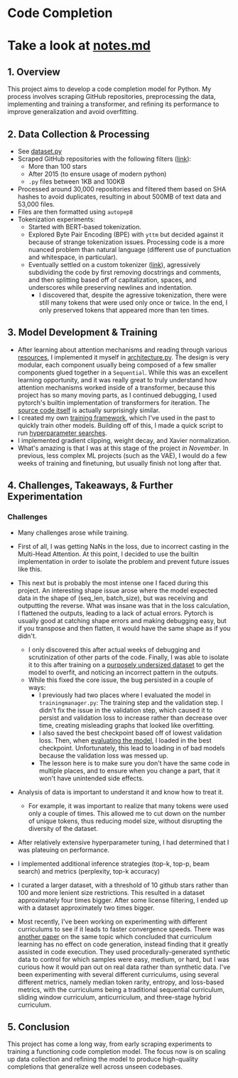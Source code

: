 # Code Completion

# Take a look at [notes.md](https://github.com/JBlitzar/code-completion/blob/main/NOTES.md)

## **1. Overview**

This project aims to develop a code completion model for Python. My process involves scraping GitHub repositories, preprocessing the data, implementing and training a transformer, and refining its performance to improve generalization and avoid overfitting.

## **2. Data Collection & Processing**

- See [dataset.py](dataset.py)
- Scraped GitHub repositories with the following filters ([link](scraping)):
  - More than 100 stars
  - After 2015 (to ensure usage of modern python)
  - `.py` files between 1KB and 100KB
- Processed around 30,000 repositories and filtered them based on SHA hashes to avoid duplicates, resulting in about 500MB of text data and 53,000 files.
- Files are then formatted using `autopep8`
- Tokenization experiments:
  - Started with BERT-based tokenization.
  - Explored Byte Pair Encoding (BPE) with `yttm` but decided against it because of strange tokenization issues. Processing code is a more nuanced problem than natural language (different use of punctuation and whitespace, in particular).
  - Eventually settled on a custom tokenizer ([link](https://github.com/JBlitzar/code-completion/blob/main/dataset.py#L178)), agressively subdividing the code by first removing docstrings and comments, and then splitting based off of capitalization, spaces, and underscores while preserving newlines and indentation.
    - I discovered that, despite the agressive tokenization, there were still many tokens that were used only once or twice. In the end, I only preserved tokens that appeared more than ten times.

## **3. Model Development & Training**

- After learning about attention mechanisms and reading through various [resources](resources.md), I implemented it myself in [architecture.py](architecture.py). The design is very modular, each component usually being composed of a few smaller components glued together in a `Sequential`. While this was an excellent learning opportunity, and it was really great to truly understand how attention mechanisms worked inside of a transformer, because this project has so many moving parts, as I continued debugging, I used pytorch's builtin implementation of transformers for iteration. The [source code itself](https://github.com/pytorch/pytorch/blob/v2.6.0/torch/nn/modules/transformer.py#L57) is actually surprisingly similar.
- I created my own [training framework](trainingmanager.py), which I've used in the past to quickly train other models. Building off of this, I made a quick script to run [hyperparameter searches](hyperparam_tune.py).
- I implemented gradient clipping, weight decay, and Xavier normalization.
- What's amazing is that I was at this stage of the project _in November_. In previous, less complex ML projects (such as the VAE), I would do a few weeks of training and finetuning, but usually finish not long after that.

## **4. Challenges, Takeaways, & Further Experimentation**

### **Challenges**

- Many challenges arose while training.
- First of all, I was getting NaNs in the loss, due to incorrect casting in the Multi-Head Attention. At this point, I decided to use the builtin implementation in order to isolate the problem and prevent future issues like this.
- This next but is probably the most intense one I faced during this project. An interesting shape issue arose where the model expected data in the shape of (seq_len, batch_size), but was receiving and outputting the reverse. What was insane was that in the loss calculation, I flattened the outputs, leading to a lack of actual errors. Pytorch is usually good at catching shape errors and making debugging easy, but if you transpose and then flatten, it would have the same shape as if you didn't.

  - I only discovered this after actual weeks of debugging and scrutinization of other parts of the code. Finally, I was able to isolate it to this after training on a [purposely undersized dataset](dummy-data-dir/data/corpus.txt) to get the model to overfit, and noticing an incorrect pattern in the outputs.
  - While this fixed the core issue, the bug persisted in a couple of ways:
    - I previously had two places where I evaluated the model in `trainingmanager.py`: The training step and the validation step. I didn't fix the issue in the validation step, which caused it to persist and validation loss to increase rather than decrease over time, creating misleading graphs that looked like overfitting.
    - I also saved the best checkpoint based off of lowest validation loss. Then, when [evaluating the model](eval.py), I loaded in the best checkpoint. Unfortunately, this lead to loading in of bad models because the validation loss was messed up.
    - The lesson here is to make sure you don't have the same code in multiple places, and to ensure when you change a part, that it won't have unintended side effects.

- Analysis of data is important to understand it and know how to treat it.

  - For example, it was important to realize that many tokens were used only a couple of times. This allowed me to cut down on the number of unique tokens, thus reducing model size, without disrupting the diversity of the dataset.

- After relatively extensive hyperparameter tuning, I had determined that I was plateuing on performance.
- I implemented additional inference strategies (top-k, top-p, beam search) and metrics (perplexity, top-k accuracy)
- I curated a larger dataset, with a threshold of 10 github stars rather than 100 and more lenient size restrictions. This resulted in a dataset approximately four times bigger. After some license filtering, I ended up with a dataset approximately two times bigger.

- Most recently, I've been working on experimenting with different curriculums to see if it leads to faster convergence speeds. There was [another paper](https://arxiv.org/pdf/2407.10194) on the same topic which concluded that curriculum learning has no effect on code generation, instead finding that it greatly assisted in code execution. They used procedurally-generated synthetic data to control for which samples were easy, medium, or hard, but I was curious how it would pan out on real data rather than synthetic data. I've been experimenting with several different curriculums, using several different metrics, namely median token rarity, entropy, and loss-based metrics, with the curriculums being a traditional sequential curriculum, sliding window curriculum, anticurriculum, and three-stage hybrid curriculum.

## **5. Conclusion**

This project has come a long way, from early scraping experiments to training a functioning code completion model. The focus now is on scaling up data collection and refining the model to produce high-quality completions that generalize well across unseen codebases.

